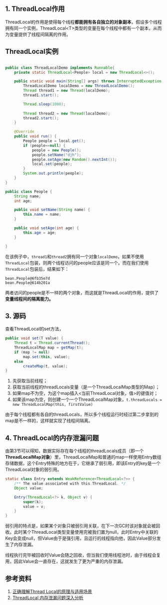## 1. ThreadLocal作用

ThreadLocal的作用是使得每个线程**都能拥有各自独立的对象副本**，假设多个线程拥有同一个实例，ThreadLocal\<T\>类型的变量在每个线程中都有一个副本，从而为变量提供了线程间隔离的作用。



## ThreadLocal实例

```java

public class ThreadLocalDemo implements Runnable{
    private static ThreadLocal<People> local = new ThreadLocal<>();

    public static void main(String[] args) throws InterruptedException {
        ThreadLocalDemo localDemo = new ThreadLocalDemo();
        Thread thread1 = new Thread(localDemo);
        thread1.start();

      	Thread.sleep(1000);
      
        Thread thread2 = new Thread(localDemo);
        thread2.start();
    }

    @Override
    public void run() {
        People people = local.get();
        if (people==null) {
            people = new People();
            people.setName("djh");
            people.setAge(new Random().nextInt());
            local.set(people);
        }
        System.out.println(people);
    }
}

public class People {
    String name;
    int age;

    public void setName(String name) {
        this.name = name;
    }

    public void setAge(int age) {
        this.age = age;
    }

}
```

在该例子中，`thread1`和`thread2`拥有同一个对象`localDemo`，如果不使用`ThreadLocal`包装，则两个线程访问的people应该是同一个。而在我们使用`ThreadLocal`包装后，结果如下：

```
bean.People@6fb35e7d
bean.People@614b201a
```

两者访问的people是不一样的两个对象，而这就是ThreadLocal的作用，提供了**变量线程间的隔离能力。**



## 3. 源码

查看ThreadLocal的set方法，

```java
public void set(T value) {
    Thread t = Thread.currentThread();
    ThreadLocalMap map = getMap(t);
    if (map != null)
        map.set(this, value);
    else
        createMap(t, value);
}
```

1. 先获取当前线程；
2. 获取当前线程的threadLocals变量（是一个ThreadLocalMap类型的Map）；
3. 如果map不为空，为这个map插入<当前ThreadLocal对象，值>的键值对；
4. 如果该map为空，则创建一个一个ThreadLocalMap对象，`t.threadLocals = new ThreadLocalMap(this, firstValue)`

由于每个线程都有各自的threadLocals，所以多个线程运行时经过第二步拿到的map是不一样的，这样就实现了线程间隔离。



## 4. ThreadLocal的内存泄漏问题

由第3节可以得知，数据实际存在每个线程的threadLocals成员（即一个**ThreadLocalMap对象**）里，ThreadLocalMap和普通的map一样使用Entry数组存储数据，这个Entry特殊的地方在于，它继承了弱引用，即该Entry的key是一个ThreadLocal对象的弱引用。

```java
static class Entry extends WeakReference<ThreadLocal<?>> {
    /** The value associated with this ThreadLocal. */
    Object value;

    Entry(ThreadLocal<?> k, Object v) {
        super(k);
        value = v;
    }
}
```

弱引用的特点是，如果某个对象只被弱引用关联，在下一次GC时该对象就会被回收。此时某个ThreadLocal类型变量使用完被我们置为null，此时Entry中关联的Key会变成null，但Value由于是强引用，且运行的线程指向他，因此Value部分发生了内存泄漏。

线程执行完毕被回收时Value会随之回收，但当我们使用线程池时，由于线程会复用，因此Value会一直存在，这就发生了更为严重的内存泄漏。



## 参考资料

1. [正确理解Thread Local的原理与适用场景](http://www.jasongj.com/java/threadlocal/)
2. [ThreadLocal 内存泄漏问题深入分析](https://segmentfault.com/a/1190000022704085)

